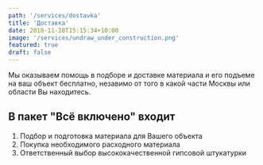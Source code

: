 ```yaml
---
path: '/services/dostavka'
title: 'Доставка'
date: 2018-11-28T15:15:34+10:00
image: '/services/undraw_under_construction.png'
featured: true
draft: false
---
```


Мы оказываем помощь в подборе и доставке материала и его подъеме 
на ваш объект бесплатно, незавимо от того в какой части 
Москвы или области Вы находитесь. 

## В пакет "Всё включено" входит

1. Подбор и подготовка материала для Вашего объекта
2. Покупка необходимого расходного материала
3. Ответственный выбор высококачественной гипсовой штукатурки


